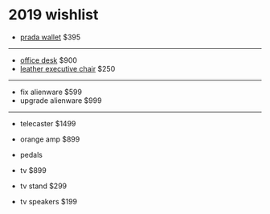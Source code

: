 # 2019 wishlist

- [prada wallet](https://www.prada.com/us/en/men/accessories/wallets/products.saffiano_leather_wallet.2MO233_053_F0002.html) $395
---

- [office desk](https://www.poppin.com/Series-A-Executive-Desk%2C-Natural-Oak%2C-72%22%2C-Charcoal-Legs-104000+%3A+105515.html) $900
- [leather executive chair](https://www.staples.com/La-Z-Boy-Winston-Leather-Executive-Office-Chair-Fixed-Arms-Brown-44763/product_1200191?cid=PS:GooglePLAs:1200191&ci_src=17588969&ci_sku=1200191&KPID=1200191&gclid=Cj0KCQjwitPnBRCQARIsAA5n84mUs2W06Lc929BdX1gOYsLOOUdbAPg2RAHakKeF12AKmiBVfypQHMEaApw4EALw_wcB) $250

---

- fix alienware $599
- upgrade alienware $999

---

- telecaster $1499
- orange amp $899
- pedals

- tv $899
- tv stand $299
- tv speakers $199

